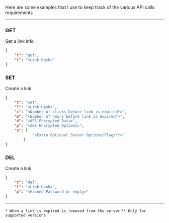 Here are some examples that I use to keep track of the various API calls requirements

---

### GET

Get a link info

```json
{
	"t": "get",
	"l": "<Link Hash>"
}
```

### SET

Create a link

```json
{
	"t": "set",
	"l": "<Link Hash>",
	"c": "<Number of clicks before link is expired*>",
	"e": "<Number of hours before link is expired*>",
	"d": "<AES Encrypted Data>",
	"p": "<AES Encrypted Options>",
	"o": [
			"<Extra Optional Server Options/Flags**>"
		]
}
```

### DEL

Create a link

```json
{
	"t": "del",
	"l": "<Link Hash>",
	"p": "<Hashed Password or empty>"
}
```

---

`* When a link is expired is removed from the server`
`** Only for supported versions`